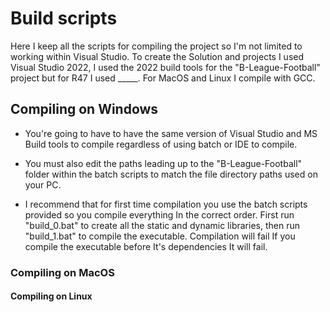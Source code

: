 # Build scripts
Here I keep all the scripts for compiling the project so I'm not limited to working within Visual Studio. To create the Solution and projects I used Visual Studio 2022,
I used the 2022 build tools for the "B-League-Football" project but for R47 I used _____. For MacOS and Linux I compile with GCC.

## Compiling on Windows
- You're going to have to have the same version of Visual Studio and MS Build tools to compile regardless of using batch or IDE to compile.

- You must also edit the paths leading up to the "B-League-Football" folder within the batch scripts to match the file directory paths used on your PC.

- I recommend that for first time compilation you use the batch scripts provided so you compile everything In the correct order. First run "build_0.bat" to create all the
  static and dynamic libraries, then run "build_1.bat" to compile the executable. Compilation will fail If you compile the executable before It's dependencies It will fail.

### Compiling on MacOS

#### Compiling on Linux
